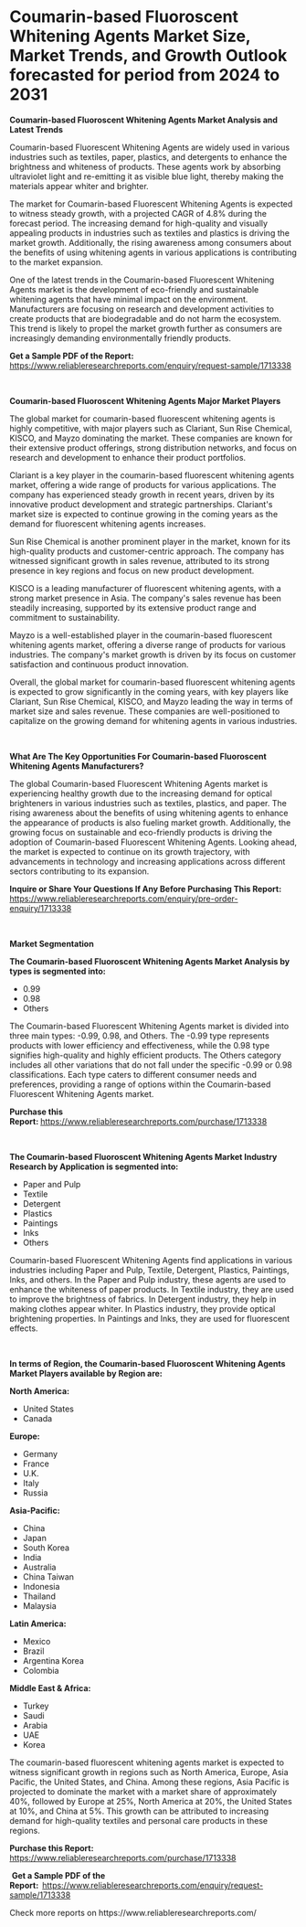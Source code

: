 <p><h1>Coumarin-based Fluoroscent Whitening Agents Market Size, Market Trends, and Growth Outlook forecasted for period from 2024 to 2031</h1></p><p><strong>Coumarin-based Fluoroscent Whitening Agents Market Analysis and Latest Trends</strong></p>
<p><p>Coumarin-based Fluorescent Whitening Agents are widely used in various industries such as textiles, paper, plastics, and detergents to enhance the brightness and whiteness of products. These agents work by absorbing ultraviolet light and re-emitting it as visible blue light, thereby making the materials appear whiter and brighter.</p><p>The market for Coumarin-based Fluorescent Whitening Agents is expected to witness steady growth, with a projected CAGR of 4.8% during the forecast period. The increasing demand for high-quality and visually appealing products in industries such as textiles and plastics is driving the market growth. Additionally, the rising awareness among consumers about the benefits of using whitening agents in various applications is contributing to the market expansion.</p><p>One of the latest trends in the Coumarin-based Fluorescent Whitening Agents market is the development of eco-friendly and sustainable whitening agents that have minimal impact on the environment. Manufacturers are focusing on research and development activities to create products that are biodegradable and do not harm the ecosystem. This trend is likely to propel the market growth further as consumers are increasingly demanding environmentally friendly products.</p></p>
<p><strong>Get a Sample PDF of the Report:&nbsp;</strong> <a href="https://www.reliableresearchreports.com/enquiry/request-sample/1713338">https://www.reliableresearchreports.com/enquiry/request-sample/1713338</a></p>
<p>&nbsp;</p>
<p><strong>Coumarin-based Fluoroscent Whitening Agents Major Market Players</strong></p>
<p><p>The global market for coumarin-based fluorescent whitening agents is highly competitive, with major players such as Clariant, Sun Rise Chemical, KISCO, and Mayzo dominating the market. These companies are known for their extensive product offerings, strong distribution networks, and focus on research and development to enhance their product portfolios.</p><p>Clariant is a key player in the coumarin-based fluorescent whitening agents market, offering a wide range of products for various applications. The company has experienced steady growth in recent years, driven by its innovative product development and strategic partnerships. Clariant's market size is expected to continue growing in the coming years as the demand for fluorescent whitening agents increases.</p><p>Sun Rise Chemical is another prominent player in the market, known for its high-quality products and customer-centric approach. The company has witnessed significant growth in sales revenue, attributed to its strong presence in key regions and focus on new product development.</p><p>KISCO is a leading manufacturer of fluorescent whitening agents, with a strong market presence in Asia. The company's sales revenue has been steadily increasing, supported by its extensive product range and commitment to sustainability.</p><p>Mayzo is a well-established player in the coumarin-based fluorescent whitening agents market, offering a diverse range of products for various industries. The company's market growth is driven by its focus on customer satisfaction and continuous product innovation.</p><p>Overall, the global market for coumarin-based fluorescent whitening agents is expected to grow significantly in the coming years, with key players like Clariant, Sun Rise Chemical, KISCO, and Mayzo leading the way in terms of market size and sales revenue. These companies are well-positioned to capitalize on the growing demand for whitening agents in various industries.</p></p>
<p>&nbsp;</p>
<p><strong>What Are The Key Opportunities For Coumarin-based Fluoroscent Whitening Agents Manufacturers?</strong></p>
<p><p>The global Coumarin-based Fluorescent Whitening Agents market is experiencing healthy growth due to the increasing demand for optical brighteners in various industries such as textiles, plastics, and paper. The rising awareness about the benefits of using whitening agents to enhance the appearance of products is also fueling market growth. Additionally, the growing focus on sustainable and eco-friendly products is driving the adoption of Coumarin-based Fluorescent Whitening Agents. Looking ahead, the market is expected to continue on its growth trajectory, with advancements in technology and increasing applications across different sectors contributing to its expansion.</p></p>
<p><strong>Inquire or Share Your Questions If Any Before Purchasing This Report:</strong> <a href="https://www.reliableresearchreports.com/enquiry/pre-order-enquiry/1713338">https://www.reliableresearchreports.com/enquiry/pre-order-enquiry/1713338</a></p>
<p>&nbsp;</p>
<p><strong>Market Segmentation</strong></p>
<p><strong>The Coumarin-based Fluoroscent Whitening Agents Market Analysis by types is segmented into:</strong></p>
<p><ul><li>0.99</li><li>0.98</li><li>Others</li></ul></p>
<p><p>The Coumarin-based Fluorescent Whitening Agents market is divided into three main types: -0.99, 0.98, and Others. The -0.99 type represents products with lower efficiency and effectiveness, while the 0.98 type signifies high-quality and highly efficient products. The Others category includes all other variations that do not fall under the specific -0.99 or 0.98 classifications. Each type caters to different consumer needs and preferences, providing a range of options within the Coumarin-based Fluorescent Whitening Agents market.</p></p>
<p><strong>Purchase this Report:&nbsp;</strong><a href="https://www.reliableresearchreports.com/purchase/1713338">https://www.reliableresearchreports.com/purchase/1713338</a></p>
<p>&nbsp;</p>
<p><strong>The Coumarin-based Fluoroscent Whitening Agents Market Industry Research by Application is segmented into:</strong></p>
<p><ul><li>Paper and Pulp</li><li>Textile</li><li>Detergent</li><li>Plastics</li><li>Paintings</li><li>Inks</li><li>Others</li></ul></p>
<p><p>Coumarin-based Fluorescent Whitening Agents find applications in various industries including Paper and Pulp, Textile, Detergent, Plastics, Paintings, Inks, and others. In the Paper and Pulp industry, these agents are used to enhance the whiteness of paper products. In Textile industry, they are used to improve the brightness of fabrics. In Detergent industry, they help in making clothes appear whiter. In Plastics industry, they provide optical brightening properties. In Paintings and Inks, they are used for fluorescent effects.</p></p>
<p>&nbsp;</p>
<p><strong>In terms of Region, the Coumarin-based Fluoroscent Whitening Agents Market Players available by Region are:</strong></p>
<p>
    <p> <strong> North America: </strong>
        <ul>
            <li>United States</li>
            <li>Canada</li>
        </ul>
        </p> 
    <p> <strong> Europe: </strong>
        <ul>
            <li>Germany</li>
            <li>France</li>
            <li>U.K.</li>
            <li>Italy</li>
            <li>Russia</li>
        </ul>
        </p> 
    <p> <strong> Asia-Pacific: </strong>
        <ul>
            <li>China</li>
            <li>Japan</li>
            <li>South Korea</li>
            <li>India</li>
            <li>Australia</li>
            <li>China Taiwan</li>
            <li>Indonesia</li>
            <li>Thailand</li>
            <li>Malaysia</li>
        </ul>
        </p> 
    <p> <strong> Latin America: </strong>
        <ul>
            <li>Mexico</li>
            <li>Brazil</li>
            <li>Argentina Korea</li>
            <li>Colombia</li>
        </ul>
        </p> 
    <p> <strong> Middle East & Africa: </strong>
        <ul>
            <li>Turkey</li>
            <li>Saudi</li>
            <li>Arabia</li>
            <li>UAE</li>
            <li>Korea</li>
        </ul>
    </p>
    </p>
<p><p>The coumarin-based fluorescent whitening agents market is expected to witness significant growth in regions such as North America, Europe, Asia Pacific, the United States, and China. Among these regions, Asia Pacific is projected to dominate the market with a market share of approximately 40%, followed by Europe at 25%, North America at 20%, the United States at 10%, and China at 5%. This growth can be attributed to increasing demand for high-quality textiles and personal care products in these regions.</p></p>
<p><strong>Purchase this Report: </strong><a href="https://www.reliableresearchreports.com/purchase/1713338">https://www.reliableresearchreports.com/purchase/1713338</a></p>
<p>&nbsp;<strong>Get a Sample PDF of the Report:&nbsp;&nbsp;</strong><a href="https://www.reliableresearchreports.com/enquiry/request-sample/1713338">https://www.reliableresearchreports.com/enquiry/request-sample/1713338</a></p>
<p><strong></strong></p>
<p>Check more reports on https://www.reliableresearchreports.com/</p>